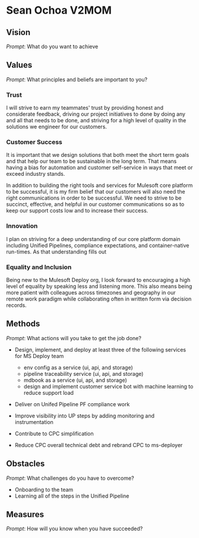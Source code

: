 # Sean Ochoa V2MOM

## Vision

*Prompt*:  What do you want to achieve

## Values

*Prompt*: What principles and beliefs are important to you?

### Trust

I will strive to earn my teammates' trust by providing honest and considerate feedback, 
driving our project initiatives to done by doing any and all that needs to be done, and 
striving for a high level of quality in the solutions we engineer for our customers.  

### Customer Success

It is important that we design solutions that both meet the short term goals and that 
help our team to be sustainable in the long term.  That means having a bias for 
automation and customer self-service in ways that meet or exceed industry stands.  

In addition to building the right tools and services for Mulesoft core platform to be 
successful, it is my firm belief that our customers will also need the right communications
in order to be successful.  We need to strive to be succinct, effective, and helpful in 
our customer communications so as to keep our support costs low and to increase their 
success.

### Innovation

I plan on striving for a deep understanding of our core platform domain including 
Unified Pipelines, compliance expectations, and container-native run-times.  As that 
understanding fills out

### Equality and Inclusion

Being new to the Mulesoft Deploy org, I look forward to encouraging a high level 
of equality by speaking less and listening more.  This also means being more patient 
with colleagues across timezones and geography in our remote work paradigm while
collaborating often in written form via decision records.

## Methods

*Prompt*: What actions will you take to get the job done?

* Design, implement, and deploy at least three of the following services for MS Deploy team

  * env config as a service (ui, api, and storage)
  * pipeline traceability service (ui, api, and storage)
  * mdbook as a service (ui, api, and storage)
  * design and implement customer service bot with machine learning to reduce support load

* Deliver on Unifed Pipeline PF compliance work
* Improve visibility into UP steps by adding monitoring and instrumentation
* Contribute to CPC simplification 
* Reduce CPC overall technical debt and rebrand CPC to ms-deployer

## Obstacles

*Prompt*: What challenges do you have to overcome?

* Onboarding to the team 
* Learning all of the steps in the Unified Pipeline

## Measures

*Prompt*: How will you know when you have succeeded?



